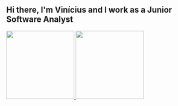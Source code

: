 ## Hi there, I'm Vinícius and I work as a Junior Software Analyst

<div>
  <a href="https://github.com/vbbandeira">
  <img height="180cm" src="https://github-readme-stats.vercel.app/api?username=vbbandeira&show_icons=true&theme=onedark&include_all_commits=true&count_private=true"/>
  <img height="180cm" src="https://github-readme-stats.vercel.app/api/top-langs/?username=vbbandeira&layout=compact&langs_count=16&theme=onedark"/>
</div>

